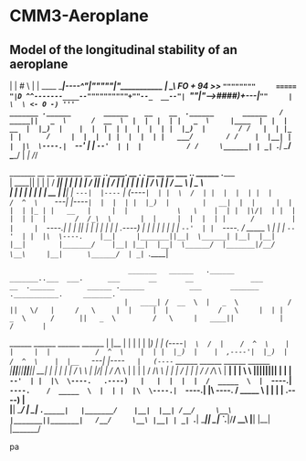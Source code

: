# CMM3-Aeroplane
Model of the longitudinal stability of an aeroplane
  ------
   | | # \                                      |
  | ____ \_________|----^"|"""""|"\___________ |
  \___\   FO + 94 >>    `""""""""     =====  "|D
        ^^-------____--""""""""""+""--_  __--"|
                    `""|"-->####)+---|`""     |
                                 \  \
                                <- O -)
                '''                                                                                                                                                       
  _______ .______        ______    __    __  .______       ______  
 /  _____||   _  \      /  __  \  |  |  |  | |   _  \     |____  | 
|  |  __  |  |_)  |    |  |  |  | |  |  |  | |  |_)  |        / /  
|  | |_ | |      /     |  |  |  | |  |  |  | |   ___/        / /   
|  |__| | |  |\  \----.|  `--'  | |  `--'  | |  |           / /    
 \______| | _| `._____| \______/   \______/  | _|          /_/     
                                                                   
 _______  __       __    _______  __    __  .___________.        _______. __  .___  ___.  __    __   __           ___      .___________.  ______   .______         
|   ____||  |     |  |  /  _____||  |  |  | |           |       /       ||  | |   \/   | |  |  |  | |  |         /   \     |           | /  __  \  |   _  \        
|  |__   |  |     |  | |  |  __  |  |__|  | `---|  |----`      |   (----`|  | |  \  /  | |  |  |  | |  |        /  ^  \    `---|  |----`|  |  |  | |  |_)  |       
|   __|  |  |     |  | |  | |_ | |   __   |     |  |            \   \    |  | |  |\/|  | |  |  |  | |  |       /  /_\  \       |  |     |  |  |  | |      /        
|  |     |  `----.|  | |  |__| | |  |  |  |     |  |        .----)   |   |  | |  |  |  | |  `--'  | |  `----. /  _____  \      |  |     |  `--'  | |  |\  \----.   
|__|     |_______||__|  \______| |__|  |__|     |__|        |_______/    |__| |__|  |__|  \______/  |_______|/__/     \__\     |__|      \______/  | _| `._____|   
                                                                                                                                                                   
                                 _______   ______   .______              _______..___  ___.      ___       __       __              ___       __  .______        ______ .______           ___       _______ .___________.     _______.                                
                                |   ____| /  __  \  |   _  \            /       ||   \/   |     /   \     |  |     |  |            /   \     |  | |   _  \      /      ||   _  \         /   \     |   ____||           |    /       |                                
 ______  ______  ______  ______ |  |__   |  |  |  | |  |_)  |          |   (----`|  \  /  |    /  ^  \    |  |     |  |           /  ^  \    |  | |  |_)  |    |  ,----'|  |_)  |       /  ^  \    |  |__   `---|  |----`   |   (----` ______  ______  ______  ______ 
|______||______||______||______||   __|  |  |  |  | |      /            \   \    |  |\/|  |   /  /_\  \   |  |     |  |          /  /_\  \   |  | |      /     |  |     |      /       /  /_\  \   |   __|      |  |         \   \    |______||______||______||______|
                                |  |     |  `--'  | |  |\  \----.   .----)   |   |  |  |  |  /  _____  \  |  `----.|  `----.    /  _____  \  |  | |  |\  \----.|  `----.|  |\  \----. /  _____  \  |  |         |  |     .----)   |                                   
                                |__|      \______/  | _| `._____|   |_______/    |__|  |__| /__/     \__\ |_______||_______|   /__/     \__\ |__| | _| `._____| \______|| _| `._____|/__/     \__\ |__|         |__|     |_______/                                    
                                                                                                                                                                                                                                                                      
pa



 









































































